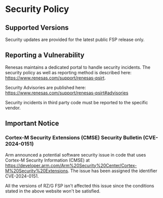 # Security Policy

## Supported Versions

Security updates are provided for the latest public FSP release only.

## Reporting a Vulnerability

Renesas maintains a dedicated portal to handle security incidents. The security policy as well as reporting method is described here: <https://www.renesas.com/support/renesas-psirt>.

Security Advisories are published here: <https://www.renesas.com/support/renesas-psirt#advisories>

Security incidents in third party code must be reported to the specific vendor.

## Important Notice

### Cortex-M Security Extensions (CMSE) Security Bulletin (CVE-2024-0151)
Arm announced a potential software security issue in code that uses Cortex-M Security Information (CMSE) at https://developer.arm.com/Arm%20Security%20Center/Cortex-M%20Security%20Extensions. The issue has been assigned the identifier CVE-2024-0151.

All the versions of RZ/G FSP isn't affected this issue since the conditions stated in the above website won't be satisfied.